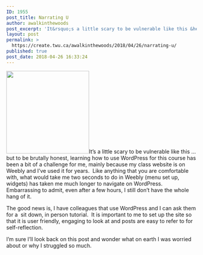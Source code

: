 ```yaml
---
ID: 1955
post_title: Narrating U
author: awalkinthewoods
post_excerpt: 'It&rsquo;s a little scary to be vulnerable like this &hellip; but to be brutally honest, learning how to use WordPress for this course has been a bit of a challenge for me, mainly because my class website is on Weebly and I&rsquo;ve used it for years. &nbsp;Like anything that you are comfortable with, what would [&hellip;]'
layout: post
permalink: >
  https://create.twu.ca/awalkinthewoods/2018/04/26/narrating-u/
published: true
post_date: 2018-04-26 16:33:24
---
```

<img class="wp-image-37 alignright" src="http://create.twu.ca/awalkinthewoods/files/2018/04/awkward-300x300.jpg" alt="" width="219" height="219" srcset="https://create.twu.ca/awalkinthewoods/files/2018/04/awkward-300x300.jpg 300w, https://create.twu.ca/awalkinthewoods/files/2018/04/awkward-150x150.jpg 150w, https://create.twu.ca/awalkinthewoods/files/2018/04/awkward.jpg 404w" sizes="(max-width: 219px) 100vw, 219px" />It&#8217;s a little scary to be vulnerable like this &#8230; but to be brutally honest, learning how to use WordPress for this course has been a bit of a challenge for me, mainly because my class website is on Weebly and I&#8217;ve used it for years.  Like anything that you are comfortable with, what would take me two seconds to do in Weebly (menu set up, widgets) has taken me much longer to navigate on WordPress. Embarrassing to admit, even after a few hours, I still don&#8217;t have the whole hang of it.

The good news is, I have colleagues that use WordPress and I can ask them for a  sit down, in person tutorial.  It is important to me to set up the site so that it is user friendly, engaging to look at and posts are easy to refer to for self-reflection.

I&#8217;m sure I&#8217;ll look back on this post and wonder what on earth I was worried about or why I struggled so much.

&nbsp;

&nbsp;